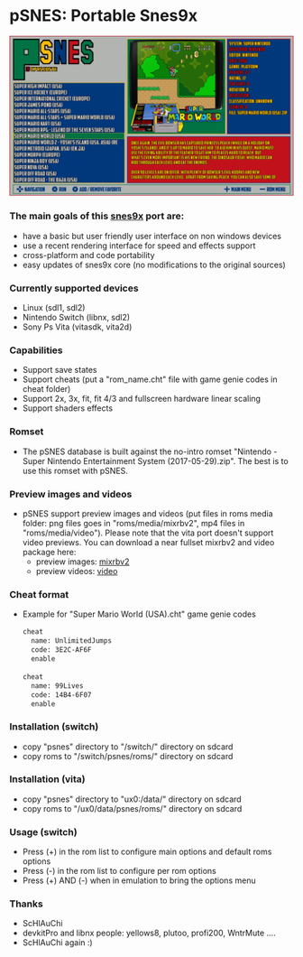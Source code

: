 pSNES: Portable Snes9x
===========================

![](https://github.com/Cpasjuste/pemu/raw/master/psnes/data/screenshot.png)


### The main goals of this [snes9x](https://github.com/snes9xgit/snes9x) port are:

- have a basic but user friendly user interface on non windows devices
- use a recent rendering interface for speed and effects support
- cross-platform and code portability
- easy updates of snes9x core (no modifications to the original sources)

### Currently supported devices

- Linux (sdl1, sdl2)
- Nintendo Switch (libnx, sdl2)
- Sony Ps Vita (vitasdk, vita2d)

### Capabilities
- Support save states
- Support cheats (put a "rom_name.cht"  file with game genie codes in cheat folder)
- Support 2x, 3x, fit, fit 4/3 and fullscreen hardware linear scaling
- Support shaders effects

### Romset
- The pSNES database is built against the no-intro romset "Nintendo - Super Nintendo Entertainment System (2017-05-29).zip". The best is to use this romset with pSNES.

### Preview images and videos
- pSNES support preview images and videos (put files in roms media folder: png files goes in "roms/media/mixrbv2", mp4 files in "roms/media/video"). Please note that the vita port doesn't support video previews.
You can download a near fullset mixrbv2 and video package here:
    - preview images: [mixrbv2](http://files.mydedibox.fr/files/dev/pemu/psnes/psnes_mixrbv2.zip)
    - preview videos: [video](http://files.mydedibox.fr/files/dev/pemu/psnes/psnes_video.zip)

### Cheat format
- Example for "Super Mario World (USA).cht" game genie codes
   ```
   cheat
     name: UnlimitedJumps
     code: 3E2C-AF6F
     enable

   cheat
     name: 99Lives
     code: 14B4-6F07
     enable
   ```

### Installation (switch)
- copy "psnes" directory to "/switch/" directory on sdcard
- copy roms to "/switch/psnes/roms/" directory on sdcard

### Installation (vita)
- copy "psnes" directory to "ux0:/data/" directory on sdcard
- copy roms to "/ux0/data/psnes/roms/" directory on sdcard

### Usage (switch)
- Press (+) in the rom list to configure main options and default roms options
- Press (-) in the rom list to configure per rom options
- Press (+) AND (-) when in emulation to bring the options menu

### Thanks
- ScHlAuChi
- devkitPro and libnx people: yellows8, plutoo, profi200, WntrMute ....
- ScHlAuChi again :)
